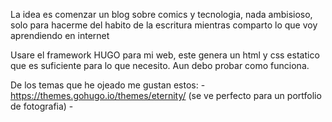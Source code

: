 La idea es comenzar un blog sobre comics y tecnologia, nada ambisioso, solo para hacerme del habito de la escritura mientras comparto lo que voy aprendiendo en internet

Usare el framework HUGO para mi web, este genera un html y css estatico que es suficiente para lo que necesito. Aun debo probar como funciona.

De los temas que he ojeado me gustan estos:
	-  https://themes.gohugo.io/themes/eternity/  (se ve perfecto para un portfolio de fotografia)
	- 